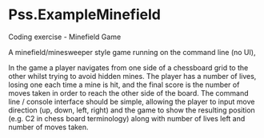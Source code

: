 # Pss.ExampleMinefield
Coding exercise - Minefield Game

A minefield/minesweeper style game running on the command line (no UI), 

In the game a player navigates from one side of a chessboard grid to the other whilst trying to avoid hidden mines.
The player has a number of lives, losing one each time a mine is hit, and the final score is the number of moves taken
in order to reach the other side of the board. The command line / console interface should be simple, allowing the
player to input move direction (up, down, left, right) and the game to show the resulting position (e.g. C2 in chess
board terminology) along with number of lives left and number of moves taken.
